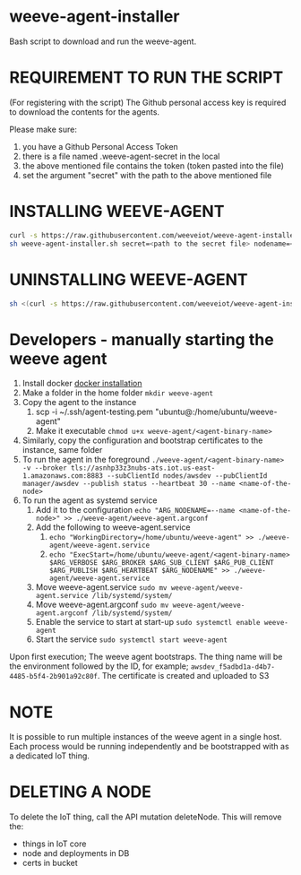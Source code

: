 # weeve-agent-installer

Bash script to download and run the weeve-agent.

# REQUIREMENT TO RUN THE SCRIPT

(For registering with the script) The Github personal access key is required to download the contents for the agents.

Please make sure:

1. you have a Github Personal Access Token
2. there is a file named .weeve-agent-secret in the local
3. the above mentioned file contains the token (token pasted into the file)
4. set the argument "secret" with the path to the above mentioned file

# INSTALLING WEEVE-AGENT

```bash
curl -s https://raw.githubusercontent.com/weeveiot/weeve-agent-installer/dev/weeve-agent-installer.sh > weeve-agent-installer.sh
sh weeve-agent-installer.sh secret=<path to the secret file> nodename=<name of the node>
```

# UNINSTALLING WEEVE-AGENT

```bash
sh <(curl -s https://raw.githubusercontent.com/weeveiot/weeve-agent-installer/dev/weeve-agent-uninstaller.sh)

```

# Developers - manually starting the weeve agent

1. Install docker [docker installation](https://docs.docker.com/engine/install/)
2. Make a folder in the home folder `mkdir weeve-agent`
3. Copy the agent to the instance
   1. scp -i ~/.ssh/agent-testing.pem <path-to-agent-binary> "ubuntu@<ip>:/home/ubuntu/weeve-agent"
   2. Make it executable `chmod u+x weeve-agent/<agent-binary-name>`
4. Similarly, copy the configuration and bootstrap certificates to the instance, same folder
5. To run the agent in the foreground `./weeve-agent/<agent-binary-name> -v --broker tls://asnhp33z3nubs-ats.iot.us-east-1.amazonaws.com:8883 --subClientId nodes/awsdev --pubClientId manager/awsdev --publish status --heartbeat 30 --name <name-of-the-node>`
6. To run the agent as systemd service
   1. Add it to the configuration `echo "ARG_NODENAME=--name <name-of-the-node>" >> ./weeve-agent/weeve-agent.argconf`
   2. Add the following to weeve-agent.service
      1. `echo "WorkingDirectory=/home/ubuntu/weeve-agent" >> ./weeve-agent/weeve-agent.service`
      2. `echo "ExecStart=/home/ubuntu/weeve-agent/<agent-binary-name> $ARG_VERBOSE $ARG_BROKER $ARG_SUB_CLIENT $ARG_PUB_CLIENT $ARG_PUBLISH $ARG_HEARTBEAT $ARG_NODENAME" >> ./weeve-agent/weeve-agent.service`
   3. Move weeve-agent.service `sudo mv weeve-agent/weeve-agent.service /lib/systemd/system/`
   4. Move weeve-agent.argconf `sudo mv weeve-agent/weeve-agent.argconf /lib/systemd/system/`
   5. Enable the service to start at start-up `sudo systemctl enable weeve-agent`
   6. Start the service `sudo systemctl start weeve-agent`

Upon first execution;
The weeve agent bootstraps.
The thing name will be the environment followed by the ID, for example; `awsdev_f5adbd1a-d4b7-4485-b5f4-2b901a92c80f`.
The certificate is created and uploaded to S3

# NOTE

It is possible to run multiple instances of the weeve agent in a single host. Each process would be running independently and be bootstrapped with as a dedicated IoT thing.

# DELETING A NODE

To delete the IoT thing, call the API mutation deleteNode. This will remove the:

- things in IoT core
- node and deployments in DB
- certs in bucket

